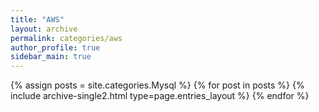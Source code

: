 ```yaml
---
title: "AWS"
layout: archive
permalink: categories/aws
author_profile: true
sidebar_main: true
---
```



{% assign posts = site.categories.Mysql %}
{% for post in posts %} {% include archive-single2.html type=page.entries_layout %} {% endfor %}